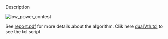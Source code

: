 Description	


![low_power_contest](https://user-images.githubusercontent.com/38470589/49189011-0d01b280-f36d-11e8-8018-11083ec562fb.JPG)

See [report.pdf](https://github.com/ChrisitianFotso/Dual-Vth-optimization/files/2626974/report.pdf) for more details about the algorithm.
Clik here  [dualVth.tcl](dualVth.tcl) to see the tcl script  


